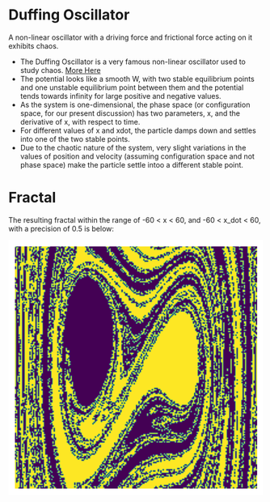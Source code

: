 # Duffing Oscillator
A non-linear oscillator with a driving force and frictional force acting on it exhibits chaos.

- The Duffing Oscillator is a very famous non-linear oscillator used to study chaos. [More Here](https://en.wikipedia.org/wiki/Duffing_equation)
- The potential looks like a smooth W, with two stable equilibrium points and one unstable equilibrium point between them and the potential tends towards infinity for large positive and negative values.
- As the system is one-dimensional, the phase space (or configuration space, for our present discussion) has two parameters, x, and the derivative of x, with respect to time.
- For different values of x and xdot, the particle damps down and settles into one of the two stable points.
- Due to the chaotic nature of the system, very slight variations in the values of position and velocity (assuming configuration space and not phase space) make the particle settle intoo a different stable point.

# Fractal

The resulting fractal within the range of -60 < x < 60, and -60 < x_dot < 60, with a precision of 0.5 is below:

![image](https://github.com/ashish-kp/duffing_oscillator/blob/main/images/minus5to5_t200.png)
